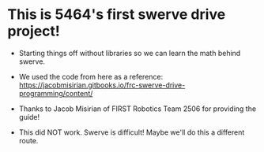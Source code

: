 # This is 5464's first swerve drive project!
- Starting things off without libraries so we can learn the math behind swerve.
- We used the code from here as a reference: https://jacobmisirian.gitbooks.io/frc-swerve-drive-programming/content/
- Thanks to Jacob Misirian of FIRST Robotics Team 2506 for providing the guide!

- This did NOT work. Swerve is difficult! Maybe we'll do this a different route.
